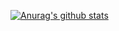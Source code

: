 [![Anurag's github stats](https://github-readme-stats.vercel.app/api?username=nya0&count_private=true)](https://github.com/anuraghazra/github-readme-stats)
